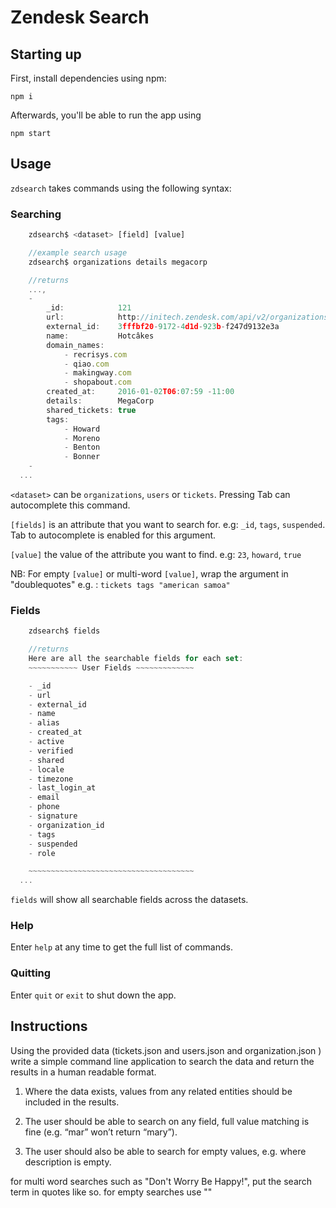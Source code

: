 # Zendesk Search

## Starting up

First, install dependencies using npm:

`npm i`

Afterwards, you'll be able to run the app using 

`npm start`

## Usage

`zdsearch` takes commands using the following syntax:

### Searching

```javascript
    zdsearch$ <dataset> [field] [value]

    //example search usage
    zdsearch$ organizations details megacorp

    //returns
    ...,
    - 
        _id:            121
        url:            http://initech.zendesk.com/api/v2/organizations/121.json
        external_id:    3fffbf20-9172-4d1d-923b-f247d9132e3a
        name:           Hotcâkes
        domain_names: 
            - recrisys.com
            - qiao.com
            - makingway.com
            - shopabout.com
        created_at:     2016-01-02T06:07:59 -11:00
        details:        MegaCorp
        shared_tickets: true
        tags: 
            - Howard
            - Moreno
            - Benton
            - Bonner
    -
  ...
```

```<dataset>``` can be `organizations`, `users` or `tickets`. Pressing Tab can autocomplete this command.

```[fields]``` is an attribute that you want to search for. e.g: `_id`, `tags`, `suspended`. Tab to autocomplete is enabled for this argument.

```[value]``` the value of the attribute you want to find. e.g: `23`, `howard`, `true`

NB: For empty `[value]` or multi-word `[value]`, wrap the argument in "doublequotes" e.g. : `tickets tags "american samoa"`

### Fields

```javascript
    zdsearch$ fields 

    //returns
    Here are all the searchable fields for each set: 
    ~~~~~~~~~~~ User Fields ~~~~~~~~~~~~~

    - _id
    - url
    - external_id
    - name
    - alias
    - created_at
    - active
    - verified
    - shared
    - locale
    - timezone
    - last_login_at
    - email
    - phone
    - signature
    - organization_id
    - tags
    - suspended
    - role

    ~~~~~~~~~~~~~~~~~~~~~~~~~~~~~~~~~~~~~
  ...
```

`fields` will show all searchable fields across the datasets.

### Help

Enter ```help``` at any time to get the full list of commands.

### Quitting

Enter `quit` or `exit` to shut down the app.

## Instructions

Using the provided data (tickets.json and users.json and organization.json ) write a simple command line application to search the data and return the results in a human readable format.

1. Where the data exists, values from any related entities should be included in the results. 

2. The user should be able to search on any field, full value matching is fine (e.g. “mar” won’t return “mary”). 

3. The user should also be able to search for empty values, e.g. where description is empty.


for multi word searches such as "Don't Worry Be Happy!", put the search term in quotes like so.
for empty searches use ""